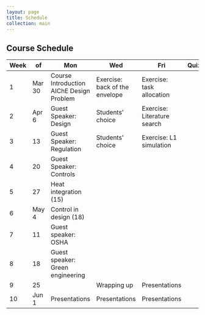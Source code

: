```yaml
---
layout: page
title: Schedule
collection: main
---
```


## Course Schedule

| Week | of     | Mon             | Wed             | Fri             | Quiz        | HW       | Due   |
| ---- | -----  | --------------- | --------------- | --------------- | ----------- | -------- | -------- |
| 1    | Mar 30 | Course Introduction <br> AIChE Design Problem | Exercise: back of the envelope | Exercise: task allocation |             |          | Gantt Chart/Alternative |  NA  |
| 2    | Apr 6  | Guest Speaker: Design | Students' choice | Exercise: Literature search |             | Planning Report | Gantt Chart/Alternative         |
| 3    | 13     | Guest Speaker: Regulation | Students' choice | Exercise: L1 simulation |             | L1 Simulation | Planning Report         |
| 4    | 20     | Guest Speaker: Controls |   |                 |             | NA         | L1 Simulation         |
| 5    | 27     | Heat integration (15) |   |                 |             | L2 Simulation         | NA         |
| 6    | May 4  | Control in design (18) |   |                 |             | NA         | L2 Simulation         |
| 7    | 11     | Guest speaker: OSHA |   |                 |             | PFD         | NA         |
| 8    | 18     | Guest speaker: Green engineering |   |                 |             | Final Report         | PFD         |
| 9    | 25     |                 | Wrapping up     | Presentations   |             | Presentations         | Final Report         |
| 10   | Jun 1  | Presentations   | Presentations   | Presentations   |             |          | Presentations         |          
